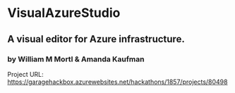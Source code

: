 # VisualAzureStudio
## A visual editor for Azure infrastructure.
### by William M Mortl & Amanda Kaufman
Project URL: https://garagehackbox.azurewebsites.net/hackathons/1857/projects/80498
